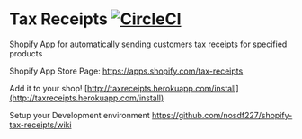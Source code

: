 Tax Receipts [![CircleCI](https://circleci.com/gh/kevinhughes27/shopify-tax-receipts/tree/master.svg?style=svg)](https://circleci.com/gh/kevinhughes27/shopify-tax-receipts/tree/master)
============

Shopify App for automatically sending customers tax receipts for specified products

Shopify App Store Page: https://apps.shopify.com/tax-receipts

Add it to your shop!
[http://taxreceipts.herokuapp.com/install](http://taxreceipts.herokuapp.com/install)

Setup your Development environment
https://github.com/nosdf227/shopify-tax-receipts/wiki
